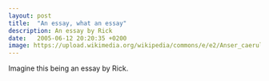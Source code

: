 ```yaml
---
layout: post
title:  "An essay, what an essay"
description: An essay by Rick
date:   2005-06-12 20:20:35 +0200
image: https://upload.wikimedia.org/wikipedia/commons/e/e2/Anser_caerulescens_CT8.jpg
---
```


Imagine this being an essay by Rick.
